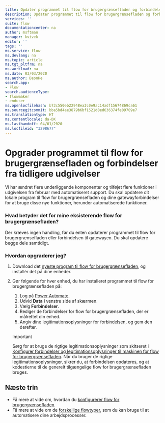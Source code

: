 ```yaml
---
title: Opdater programmet til flow for brugergrænsefladen og forbindelser fra tidligere udgivelser | Microsoft Docs
description: Opdater programmet til flow for brugergrænsefladen og forbindelser fra tidligere udgivelser.
services: ''
suite: flow
documentationcenter: na
author: msftman
manager: kvivek
editor: ''
tags: ''
ms.service: flow
ms.devlang: na
ms.topic: article
ms.tgt_pltfrm: na
ms.workload: na
ms.date: 03/03/2020
ms.author: DeonHe
search.app:
- Flow
search.audienceType:
- flowmaker
- enduser
ms.openlocfilehash: b73c550eb22948ea3c0e9ac14adf15674869da61
ms.sourcegitcommit: bba5bd4ae3879b6bf1521d8ed636374fe09709e7
ms.translationtype: HT
ms.contentlocale: da-DK
ms.lasthandoff: 04/01/2020
ms.locfileid: "3298677"
---
```

# <a name="upgrade-ui-flows-app-and-connections-from-previous-releases"></a>Opgrader programmet til flow for brugergrænsefladen og forbindelser fra tidligere udgivelser

Vi har ændret flere underliggende komponenter og tilføjet flere funktioner i udgivelsen fra februar med automatiseret support. Du skal opdatere dit lokale program til flow for brugergrænsefladen og dine gatewayforbindelser for at bruge disse nye funktioner, herunder automatiserede funktioner.

### <a name="what-does-it-mean-for-my-existing-ui-flows"></a>Hvad betyder det for mine eksisterende flow for brugergrænsefladen?

Der kræves ingen handling, før du enten opdaterer programmet til flow for brugergrænsefladen eller forbindelsen til gatewayen. Du skal opdatere begge dele samtidigt.

### <a name="how-do-i-upgrade"></a>Hvordan opgraderer jeg?

1.  Download det [nyeste program til flow for brugergrænsefladen](https://go.microsoft.com/fwlink/?linkid=2102613&clcid=0x409), og installér det på dine enheder.

1.  Gør følgende for hver enhed, du har installeret programmet til flow for brugergrænsefladen på:

    1. Log på [Power Automate](https://powerautomate.microsoft.com).
    1. Udvid **Data** i venstre side af skærmen.
    1. Vælg **Forbindelser**.
    1. Rediger de forbindelser for flow for brugergrænsefladen, der er målrettet din enhed.
    1. Angiv dine legitimationsoplysninger for forbindelsen, og gem den derefter.

    >[!IMPORTANT]
    >Sørg for at bruge de rigtige legitimationsoplysninger som skitseret i [Konfigurer forbindelser og legitimationsoplysninger til maskinen for flow for brugergrænsefladen](setup.md#setup-ui-flows-connections-and-machine-credentials). Når du bruger de rigtige legitimationsoplysninger, sikrer du, at forbindelsen opdateres, og at kodestierne til de generelt tilgængelige flow for brugergrænsefladen bruges.

## <a name="next-steps"></a>Næste trin

- Få mere at vide om, hvordan du [konfigurerer flow for brugergrænsefladen](setup.md). 
- Få mere at vide om de [forskellige flowtyper](..\getting-started.md#types-of-flows), som du kan bruge til at automatisere dine arbejdsprocesser.


